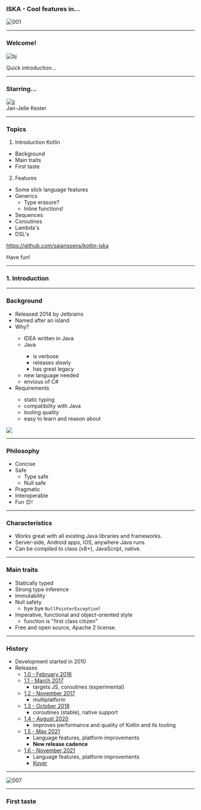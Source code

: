 ### ISKA - Cool features in...

![001](/img/001.jpg)
<!-- .slide: class="is-welcome img-center" -->

---

### Welcome!

![bj](/img/bj.png)

Quick introduction...

---

### Starring...

![jj](/img/jj.jpg)<BR>
Jan-Jelle Kester

---

### Topics

1. Introduction Kotlin

- Background
- Main traits
- First taste

2. Features

- Some slick language features
- Generics
    - Type erasure?
    - Inline functions!
- Sequences
- Coroutines
- Lambda's
- DSL's

https://github.com/sajanssens/kotlin-iska

Have fun!

---

### 1. Introduction

<!-- .slide: class="is-module" -->

---

### Background

<div class="flex">
  <div class="col">	
    <ul>
        <li>Released 2014 by Jetbrains</li>        
        <li>Named after an island</li>
        <li>Why?</li>
        <ul>
            <li>IDEA written in Java</li>
            <li>Java</li>
            <ul>
                <li>is verbose</li>
                <li>releases slowly</li>
                <li>has great legacy</li>
            </ul>
            <li>new language needed</li>
            <li>envious of C#</li>
        </ul>
    <li>Requirements</li>
    <ul>
        <li>static typing</li>
        <li>compatibility with Java</li>
        <li>tooling quality</li>
        <li>easy to learn and reason about</li>
    </ul>
    </ul>
  </div>
  <div class="col">
    <img src="/img/003.png">
  </div>
</div>

---

### Philosophy

* Concise
* Safe
    * Type safe
    * Null safe
* Pragmatic
* Interoperable
* Fun 😊!

---

### Characteristics

* Works great with all existing Java libraries and frameworks.
* Server-side, Android apps, iOS, anywhere Java runs.
* Can be compiled to class (v8+), JavaScript, native.

---

### Main traits

* Statically typed
* Strong type inference
* Immutability
* Null safety
    * bye bye `NullPointerException`!
* Imperative, functional and object-oriented style
    * function is "first class citizen"
* Free and open source, Apache 2 license.

---

### History

* Development started in 2010
* Releases
    * [1.0 - February 2016](https://blog.jetbrains.com/kotlin/2016/02/kotlin-1-0-released-pragmatic-language-for-jvm-and-android/)
    * [1.1 - March 2017](https://blog.jetbrains.com/kotlin/2017/03/kotlin-1-1/)
        * targets JS, coroutines (experimental)
    * [1.2 - November 2017](https://blog.jetbrains.com/kotlin/2017/11/kotlin-1-2-released/)
        * multiplatform
    * [1.3 - October 2018](https://blog.jetbrains.com/kotlin/2017/11/kotlin-1-3/)
        * coroutines (stable), native support
    * [1.4 - August 2020](https://blog.jetbrains.com/kotlin/2020/08/kotlin-1-4-released-with-a-focus-on-quality-and-performance/)
        * improves performance and quality of Kotlin and its tooling
    * [1.5 - May 2021](https://blog.jetbrains.com/kotlin/2021/05/kotlin-1-5-0-released/)
        * Language features, platform improvements
        * **New release cadence**
    * [1.6 - November 2021](https://blog.jetbrains.com/kotlin/2021/11/kotlin-1-6-0-is-released/)
        * Language features, platform improvements
        * [Kover](https://blog.jetbrains.com/kotlin/2021/11/kotlin-1-6-0-is-released/#kover)

---

![007](/img/007.png)
<!-- .slide: class="img-center" -->

---

### First taste

